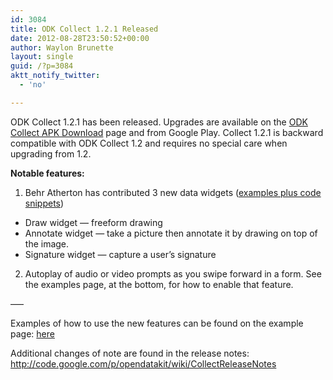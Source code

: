```yaml
---
id: 3084
title: ODK Collect 1.2.1 Released
date: 2012-08-28T23:50:52+00:00
author: Waylon Brunette
layout: single
guid: /?p=3084
aktt_notify_twitter:
  - 'no'

---
```

ODK Collect 1.2.1 has been released. Upgrades are available on the <a href="https://github.com/opendatakit/collect/releases">ODK Collect APK Download</a> page and from Google Play. Collect 1.2.1 is backward compatible with ODK Collect 1.2 and requires no special care when upgrading from 1.2.

**Notable features:**

1) Behr Atherton has contributed 3 new data widgets ([examples plus code snippets](https://docs.opendatakit.org/form-question-types))

  * Draw widget — freeform drawing
  * Annotate widget — take a picture then annotate it by drawing on top of the image.
  * Signature widget — capture a user’s signature

2) Autoplay of audio or video prompts as you swipe forward in a form. See the examples page, at the bottom, for how to enable that feature.

—–

Examples of how to use the new features can be found on the example page: <a href="https://docs.opendatakit.org/form-question-types" target="_blank">here</a>

Additional changes of note are found in the release notes: <a href="http://code.google.com/p/opendatakit/wiki/CollectReleaseNotes" target="_blank">http://code.google.com/p/opendatakit/wiki/CollectReleaseNotes</a>

<div>
  <div id=":18a" data-tooltip="Show trimmed content">
    <img src="https://mail.google.com/mail/u/0/images/cleardot.gif" alt="" />
  </div>
</div>
